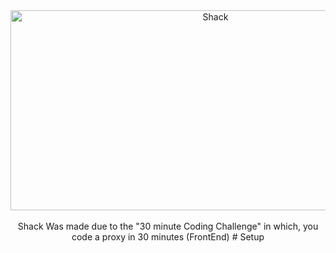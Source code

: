 <div align="center">
  <img src="https://socialify.git.ci/ShackNetwork/Shack/image?font=Inter&forks=1&language=1&logo=https%3A%2F%2Fshacks.darknessinc.repl.co%2Fassets%2Ffavicon%2Fsk.svg&name=1&owner=1&pattern=Floating%20Cogs&stargazers=1&theme=Auto" alt="Shack" width="640" height="320" /> 
  <br>
  <br>
Shack Was made due to the "30 minute Coding Challenge" in which, you code a proxy in 30 minutes (FrontEnd)
  # Setup
</div>
